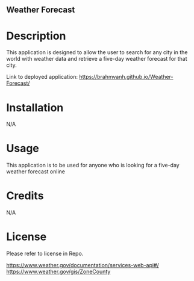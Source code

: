 ## Weather Forecast

# Description

This application is designed to allow the user to search for any city in the world with weather data and retrieve a five-day weather forecast for that city.

Link to deployed application: 
https://brahmvanh.github.io/Weather-Forecast/




# Installation

N/A

# Usage

This application is to be used for anyone who is looking for a five-day weather forecast online

# Credits

N/A

# License

Please refer to license in Repo.


https://www.weather.gov/documentation/services-web-api#/
https://www.weather.gov/gis/ZoneCounty
